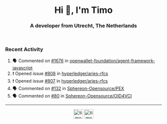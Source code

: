<h1 align="center">Hi 👋, I'm Timo</h1>
<h3 align="center">A developer from Utrecht, The Netherlands</h3>
<br/>
<!-- https://github.com/rahuldkjain/github-profile-readme-generator --!>

<!--  <p align="left"><img src="https://github-readme-stats.vercel.app/api?username=timoglastra&show_icons=true&count_private=true&" alt="timoglastra" /></p> --!>

<!--
Github language stats
<p align="left"><img src="https://github-readme-stats.vercel.app/api/top-langs/?username=timoglastra&layout=compact" alt="timoglastra" /><p>
-->

<!-- Codestats language stats -->
<!-- <p align="left"><img src="https://codestats-readme.vercel.app/api/top-langs/?username=timoglastra&layout=compact&language_count=12" alt="timoglastra" /><p>    --!>
  
<h3>Recent Activity</h3>

<!--START_SECTION:activity-->
1. 🗣 Commented on [#1676](https://github.com/openwallet-foundation/agent-framework-javascript/pull/1676#issuecomment-1880372526) in [openwallet-foundation/agent-framework-javascript](https://github.com/openwallet-foundation/agent-framework-javascript)
2. ❗ Opened issue [#808](https://github.com/hyperledger/aries-rfcs/issues/808) in [hyperledger/aries-rfcs](https://github.com/hyperledger/aries-rfcs)
3. ❗ Opened issue [#807](https://github.com/hyperledger/aries-rfcs/issues/807) in [hyperledger/aries-rfcs](https://github.com/hyperledger/aries-rfcs)
4. 🗣 Commented on [#132](https://github.com/Sphereon-Opensource/PEX/pull/132#issuecomment-1880306981) in [Sphereon-Opensource/PEX](https://github.com/Sphereon-Opensource/PEX)
5. 🗣 Commented on [#80](https://github.com/Sphereon-Opensource/OID4VCI/pull/80#issuecomment-1880306736) in [Sphereon-Opensource/OID4VCI](https://github.com/Sphereon-Opensource/OID4VCI)
<!--END_SECTION:activity-->

---

<p align="center">
<a href="https://twitter.com/timoglastra" target="blank"><img align="center" src="https://cdn.jsdelivr.net/npm/simple-icons@3.0.1/icons/twitter.svg" alt="timoglastra" height="30" width="30" /></a>
<a href="https://linkedin.com/in/timoglastra" target="blank"><img align="center" src="https://cdn.jsdelivr.net/npm/simple-icons@3.0.1/icons/linkedin.svg" alt="timoglastra" height="30" width="30" /></a>
</p>




